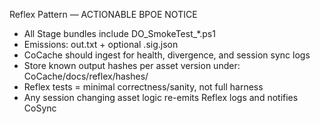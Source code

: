 Reflex Pattern — ACTIONABLE BPOE NOTICE

- All Stage bundles include DO_SmokeTest_*.ps1
- Emissions: out.txt + optional .sig.json
- CoCache should ingest for health, divergence, and session sync logs
- Store known output hashes per asset version under: CoCache/docs/reflex/hashes/
- Reflex tests = minimal correctness/sanity, not full harness
- Any session changing asset logic re-emits Reflex logs and notifies CoSync
